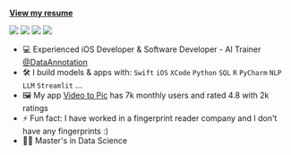 [**View my resume**](https://drive.google.com/drive/folders/1O41M6-0cJAtJu37gYmSAW8e0rmpDmqtD?usp=sharing)

[<img src="https://img.shields.io/badge/linkedin-%230077B5.svg?&style=for-the-badge&logo=linkedin&logoColor=white" />](https://www.linkedin.com/in/rifatmonzur/)
[<img src="https://img.shields.io/badge/App_Store-0D96F6?style=for-the-badge&logo=app-store&logoColor=white" />](https://apps.apple.com/us/developer/rifat-monzur/id1478306634)
[<img src="https://img.shields.io/badge/Medium-12100E?style=for-the-badge&logo=medium&logoColor=white" />](https://medium.com/@rifatmonzur)
[<img src="https://img.shields.io/badge/Twitter-1DA1F2?style=for-the-badge&logo=twitter&logoColor=white" />](https://twitter.com/RifatMonzur)



- :computer: Experienced iOS Developer & Software Developer - AI Trainer [@DataAnnotation](https://www.dataannotation.tech/)
- :hammer_and_wrench: I build models & apps with: `Swift` `iOS` `XCode` `Python` `SQL`  `R` `PyCharm` `NLP` `LLM` `Streamlit`  ...
- :framed_picture: My app [Video to Pic](https://apps.apple.com/us/app/video-to-pic/id1478306635) has 7k monthly users and rated 4.8 with 2k ratings
- ⚡ Fun fact: I have worked in a fingerprint reader company and I don't have any fingerprints :) 
- :student: Master's in Data Science

<!--
**rifat1234/rifat1234** is a ✨ _special_ ✨ repository because its `README.md` (this file) appears on your GitHub profile.

Here are some ideas to get you started:

- 🔭 I’m currently working on ...
- 🌱 I’m currently learning ...
- 👯 I’m looking to collaborate on ...
- 🤔 I’m looking for help with ...
- 💬 Ask me about ...
- 📫 How to reach me: ...
- 😄 Pronouns: ...
- ⚡ Fun fact: ...
-->
